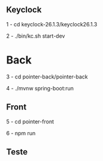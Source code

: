 ## Keyclock
1 - cd keyclock-26.1.3/keyclock26.1.3

2 - ./bin/kc.sh start-dev

# Back
3 - cd pointer-back/pointer-back

4 - ./mvnw spring-boot:run

## Front

5 - cd pointer-front

6 - npm run

## Teste